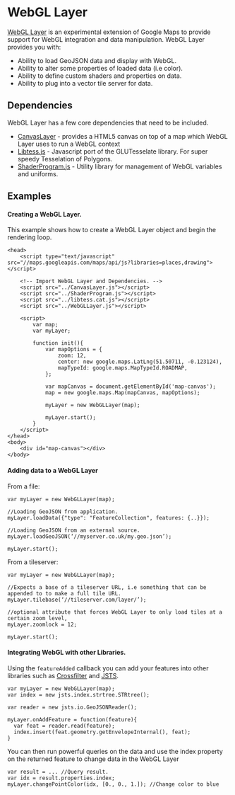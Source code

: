 WebGL Layer
=========

[WebGL Layer](http://mattcooper.github.io/webgl-layer/index.html) is an experimental extension of Google Maps to provide support for WebGL integration and data manipulation. WebGL Layer provides you with:

* Ability to load GeoJSON data and display with WebGL.
* Ability to alter some properties of loaded data (i.e color).
* Ability to define custom shaders and properties on data.
* Ability to plug into a vector tile server for data.

Dependencies
-----------

WebGL Layer has a few core dependencies that need to be included.

* [CanvasLayer](https://github.com/brendankenny/CanvasLayer) - provides a HTML5 canvas on top of a map which WebGL Layer uses to run a WebGL context
* [Libtess.js](https://github.com/brendankenny/libtess.js) - Javascript port of the GLUTesselate library. For super speedy Tesselation of Polygons.
* [ShaderProgram.js](https://github.com/brendankenny/point-overlay/blob/master/lib/ShaderProgram.js) - Utility library for management of WebGL variables and uniforms.

Examples
--------------
 
#### Creating a WebGL Layer.

This example shows how to create a WebGL Layer object and begin the rendering loop.

```
<head>
    <script type="text/javascript" src="//maps.googleapis.com/maps/api/js?libraries=places,drawing"></script>
        
    <!-- Import WebGL Layer and Dependencies. -->
    <script src="../CanvasLayer.js"></script>
    <script src="../ShaderProgram.js"></script>
    <script src="../libtess.cat.js"></script>
    <script src="../WebGLLayer.js"></script>
    
    <script>
        var map;
        var myLayer;
      
        function init(){
            var mapOptions = {
                zoom: 12,
                center: new google.maps.LatLng(51.50711, -0.123124),
                mapTypeId: google.maps.MapTypeId.ROADMAP,
            };

            var mapCanvas = document.getElementById('map-canvas');
            map = new google.maps.Map(mapCanvas, mapOptions);
            
            myLayer = new WebGLLayer(map);
            
            myLayer.start();
        }
    </script>
</head>
<body>
    <div id="map-canvas"></div>
</body>

```

#### Adding data to a WebGL Layer

From a file:
```
var myLayer = new WebGLLayer(map);

//Loading GeoJSON from application.
myLayer.loadData({"type": "FeatureCollection", features: {..}});

//Loading GeoJSON from an external source.
myLayer.loadGeoJSON(‘//myserver.co.uk/my.geo.json’);

myLayer.start();
```

From a tileserver:
```
var myLayer = new WebGLLayer(map);

//Expects a base of a tileserver URL, i.e something that can be appended to to make a full tile URL.
myLayer.tilebase(‘//tileserver.com/layer/’);

//optional attribute that forces WebGL Layer to only load tiles at a certain zoom level,
myLayer.zoomlock = 12;

myLayer.start();
```

#### Integrating WebGL with other Libraries.

Using the `featureAdded` callback you can add your features into other libraries such as [Crossfilter](http://square.github.io/crossfilter/) and [JSTS](https://github.com/bjornharrtell/jsts).

```
var myLayer = new WebGLLayer(map);
var index = new jsts.index.strtree.STRtree();

var reader = new jsts.io.GeoJSONReader();

myLayer.onAddFeature = function(feature){
  var feat = reader.read(feature);
  index.insert(feat.geometry.getEnvelopeInternal(), feat);
}
```

You can then run powerful queries on the data and use the index property on the returned feature to change data in the WebGL Layer

```
var result = ... //Query result.
var idx = result.properties.index;
myLayer.changePointColor(idx, [0., 0., 1.]); //Change color to blue
```